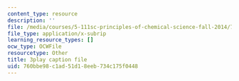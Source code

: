 ```yaml
---
content_type: resource
description: ''
file: /media/courses/5-111sc-principles-of-chemical-science-fall-2014/760bbe98c1ad51d18eeb734c175f0448_XKeAd4xybjM.vtt
file_type: application/x-subrip
learning_resource_types: []
ocw_type: OCWFile
resourcetype: Other
title: 3play caption file
uid: 760bbe98-c1ad-51d1-8eeb-734c175f0448
---
```

